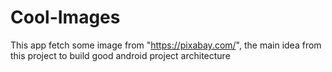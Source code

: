 # Cool-Images
This app fetch some image from "https://pixabay.com/", the main idea from this project to build good android project architecture 
